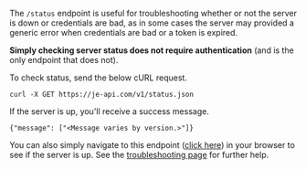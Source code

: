 The `/status` endpoint is useful for troubleshooting whether or not the server is down or credentials are bad, as in some cases the server may provided a generic error when credentials are bad or a token is expired.

__Simply checking server status does not require authentication__ (and is the only endpoint that does not).

To check status, send the below cURL request.
```
curl -X GET https://je-api.com/v1/status.json
```
If the server is up, you'll receive a success message.
```
{"message": ["<Message varies by version.>"]}
```
You can also simply navigate to this endpoint ([click here](https://je-api.com/)) in your browser to see if the server is up.
See the [troubleshooting page](https://github.com/JECO/jeapi-docs/wiki/Troubleshooting) for further help.
